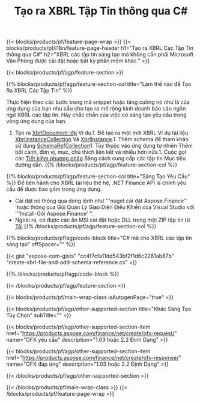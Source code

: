 ﻿---
title: Tạo ra XBRL Tập Tin thông qua C#
description: Mẫu mã cho XBRL tập tin sáng tạo. Sử dụng API Ví dụ mã cho hàng loạt XBRL các tập tin thế hệ trong vòng .NET các ứng dụng dựa trên. 
url: /vi/net/create/xbrl/
family: finance
platformtag: net
feature: create
informat: XBRL
outformat: 
otherformats: 
---
{{< blocks/products/pf/feature-page-wrap >}}
{{< blocks/products/pf/i18n/feature-page-header h1="Tạo ra XBRL Các Tập Tin thông qua C#" h2="XBRL các tập tin sáng tạo mà không cần phải Microsoft Văn Phòng được cài đặt hoặc bất kỳ phần mềm khác." >}}

{{< blocks/products/pf/agp/feature-section >}}

{{% blocks/products/pf/agp/feature-section-col title="Làm thế nào để Tạo Ra XBRL Các Tập Tin" %}}

Thực hiện theo các bước trong mã snippet hoặc tăng cường nó như là của ứng dụng của bạn nhu cầu cho tạo ra mở rộng kinh doanh báo cáo ngôn ngữ XBRL các tập tin. Hãy chắc chắn của việc có sáng tạo yêu cầu trong vòng ứng dụng của bạn.

1. Tạo ra [XbrlDocument lớp](https://apireference.aspose.com/finance/net/aspose.finance.xbrl/xbrldocument) Ví dụ.1. Để tạo ra một mới XBRL Ví dụ tài liệu [XbrlInstanceCollection](https://apireference.aspose.com/finance/net/aspose.finance.xbrl/xbrlinstancecollection) Và [XbrlInstance](https://apireference.aspose.com/finance/net/aspose.finance.xbrl/xbrlinstance).1. Thêm schema để tham khảo sử dụng [SchemaRefCollection](https://apireference.aspose.com/finance/net/aspose.finance.xbrl/schemarefcollection)1. Tùy thuộc vào ứng dụng tự nhiên Thêm bối cảnh, đơn vị, mục, chú thích liên kết và nhiều hơn nữa.1. Cuộc gọi các [Tiết kiệm phương pháp](https://apireference.aspose.com/finance/net/aspose.finance.xbrl.xbrldocument/save/methods/1) Bằng cách cung cấp các tập tin Mục tiêu đường dẫn.
{{% /blocks/products/pf/agp/feature-section-col %}}

{{% blocks/products/pf/agp/feature-section-col title="Sáng Tạo Yêu Cầu" %}}
Để tiến hành cho XBRL tài liệu thế hệ, .NET Finance API là chính yêu cầu để được bao gồm trong ứng dụng. 
- Cài đặt nó thông qua dòng lệnh như '''nuget cài đặt Aspose.Finance'' 'hoặc thông qua Gói Quản Lý Giao Diện Điều Khiển của Visual Studio với '''Install-Gói Aspose.Finance' ''.
- Ngoài ra, có được các ẩn MSI cài đặt hoặc DLL trong một ZIP tập tin từ [Tải](https://downloads.aspose.com/finance/net).{{% /blocks/products/pf/agp/feature-section-col %}}

{{% blocks/products/pf/agp/code-block title="C# mã cho XBRL các tập tin sáng tạo" offSpacer="" %}}

{{< gist "aspose-com-gists" "cc4f7cfa11dd543bf2f1d6c2261ab87b" "create-xbrl-file-and-add-schema-reference.cs" >}}

{{% /blocks/products/pf/agp/code-block %}}

{{< /blocks/products/pf/agp/feature-section >}}

{{< blocks/products/pf/main-wrap-class isAutogenPage="true" >}}

{{< blocks/products/pf/agp/other-supported-section title="Khác Sáng Tạo Tùy Chọn" subTitle="" >}}

{{< blocks/products/pf/agp/other-supported-section-item href="https://products.aspose.com/finance/net/create/ofx-request/" name="OFX yêu cầu" description="1.03 hoặc 2.2 Định Dạng" >}}

{{< blocks/products/pf/agp/other-supported-section-item href="https://products.aspose.com/finance/net/create/ofx-response/" name="OFX đáp ứng" description="1.03 hoặc 2.2 Định Dạng" >}}

{{< /blocks/products/pf/agp/other-supported-section >}}

{{< /blocks/products/pf/main-wrap-class >}}
{{< /blocks/products/pf/feature-page-wrap >}}